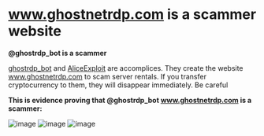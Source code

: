# www.ghostnetrdp.com is a scammer website

**@ghostrdp_bot is a scammer**

[ghostrdp_bot](https://t.me/ghostrdp_bot) and [AliceExploit](https://t.me/AliceExploit) are accomplices.
They create the website www.ghostnetrdp.com to scam server rentals.
If you transfer cryptocurrency to them, they will disappear immediately. 
Be careful

**This is evidence proving that @ghostrdp_bot www.ghostnetrdp.com is a scammer:**

![image](https://github.com/thuylan99/Hook-android-botnet/assets/146705172/d69656ab-8b94-4e95-8cba-74461a73c2e0)
![image](https://github.com/thuylan99/Hook-android-botnet/assets/146705172/ce889a97-6972-4a03-a53e-23e40849c250)
![image](https://github.com/thuylan99/Hook-android-botnet/assets/146705172/1e95caf6-c472-4369-a68b-3dff312a837b)
